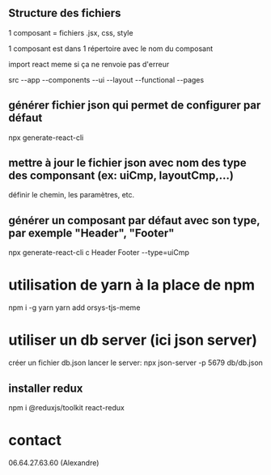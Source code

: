 
## Structure des fichiers

1 composant = fichiers .jsx, css, style

1 composant est dans 1 répertoire avec le nom du composant

import react meme si ça ne renvoie pas d'erreur

src
    --app
        --components
                    --ui
                    --layout
                    --functional
                    --pages


## générer fichier json qui permet de configurer par défaut 

npx generate-react-cli

## mettre à jour le fichier json avec nom des type des componsant (ex: uiCmp, layoutCmp,...)

définir le chemin, les paramètres, etc.

## générer un composant par défaut avec son type, par exemple "Header", "Footer"

npx generate-react-cli c Header Footer --type=uiCmp



# utilisation de yarn à la place de npm

npm i -g yarn
yarn add orsys-tjs-meme


# utiliser un db server (ici json server)

créer un fichier db.json
lancer le server:
npx json-server -p 5679 db/db.json

## installer redux
npm i @reduxjs/toolkit react-redux


# contact

06.64.27.63.60 (Alexandre)